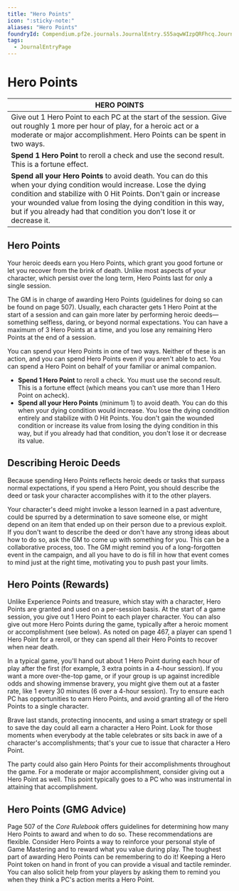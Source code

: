 ```yaml
---
title: "Hero Points"
icon: ":sticky-note:"
aliases: "Hero Points"
foundryId: Compendium.pf2e.journals.JournalEntry.S55aqwWIzpQRFhcq.JournalEntryPage.pEjd65isUfXKSB18
tags:
  - JournalEntryPage
---
```


# Hero Points
  

| **HERO POINTS** |
| --- |
| Give out 1 Hero Point to each PC at the start of the session. Give out roughly 1 more per hour of play, for a heroic act or a moderate or major accomplishment. Hero Points can be spent in two ways. |
| **Spend 1 Hero Point** to reroll a check and use the second result. This is a fortune effect. |
| **Spend all your Hero Points** to avoid death. You can do this when your dying condition would increase. Lose the dying condition and stabilize with 0 Hit Points. Don't gain or increase your wounded value from losing the dying condition in this way, but if you already had that condition you don't lose it or decrease it. |

## Hero Points

Your heroic deeds earn you Hero Points, which grant you good fortune or let you recover from the brink of death. Unlike most aspects of your character, which persist over the long term, Hero Points last for only a single session.

The GM is in charge of awarding Hero Points (guidelines for doing so can be found on page 507). Usually, each character gets 1 Hero Point at the start of a session and can gain more later by performing heroic deeds—something selfless, daring, or beyond normal expectations. You can have a maximum of 3 Hero Points at a time, and you lose any remaining Hero Points at the end of a session.

You can spend your Hero Points in one of two ways. Neither of these is an action, and you can spend Hero Points even if you aren't able to act. You can spend a Hero Point on behalf of your familiar or animal companion.

*   **Spend 1 Hero Point** to reroll a check. You must use the second result. This is a fortune effect (which means you can't use more than 1 Hero Point on acheck).
*   **Spend all your Hero Points** (minimum 1) to avoid death. You can do this when your dying condition would increase. You lose the dying condition entirely and stabilize with 0 Hit Points. You don't gain the wounded condition or increase its value from losing the dying condition in this way, but if you already had that condition, you don't lose it or decrease its value.

## Describing Heroic Deeds

Because spending Hero Points reflects heroic deeds or tasks that surpass normal expectations, if you spend a Hero Point, you should describe the deed or task your character accomplishes with it to the other players.

Your character's deed might invoke a lesson learned in a past adventure, could be spurred by a determination to save someone else, or might depend on an item that ended up on their person due to a previous exploit. If you don't want to describe the deed or don't have any strong ideas about how to do so, ask the GM to come up with something for you. This can be a collaborative process, too. The GM might remind you of a long-forgotten event in the campaign, and all you have to do is fill in how that event comes to mind just at the right time, motivating you to push past your limits.

## Hero Points (Rewards)

Unlike Experience Points and treasure, which stay with a character, Hero Points are granted and used on a per-session basis. At the start of a game session, you give out 1 Hero Point to each player character. You can also give out more Hero Points during the game, typically after a heroic moment or accomplishment (see below). As noted on page 467, a player can spend 1 Hero Point for a reroll, or they can spend all their Hero Points to recover when near death.

In a typical game, you'll hand out about 1 Hero Point during each hour of play after the first (for example, 3 extra points in a 4-hour session). If you want a more over-the-top game, or if your group is up against incredible odds and showing immense bravery, you might give them out at a faster rate, like 1 every 30 minutes (6 over a 4-hour session). Try to ensure each PC has opportunities to earn Hero Points, and avoid granting all of the Hero Points to a single character.

Brave last stands, protecting innocents, and using a smart strategy or spell to save the day could all earn a character a Hero Point. Look for those moments when everybody at the table celebrates or sits back in awe of a character's accomplishments; that's your cue to issue that character a Hero Point.

The party could also gain Hero Points for their accomplishments throughout the game. For a moderate or major accomplishment, consider giving out a Hero Point as well. This point typically goes to a PC who was instrumental in attaining that accomplishment.

## Hero Points (GMG Advice)

Page 507 of the _Core Rulebook_ offers guidelines for determining how many Hero Points to award and when to do so. These recommendations are flexible. Consider Hero Points a way to reinforce your personal style of Game Mastering and to reward what you value during play. The toughest part of awarding Hero Points can be remembering to do it! Keeping a Hero Point token on hand in front of you can provide a visual and tactile reminder. You can also solicit help from your players by asking them to remind you when they think a PC's action merits a Hero Point.